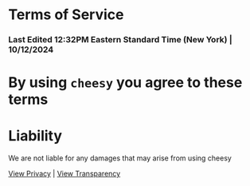 # Terms of Service
### Last Edited 12:32PM Eastern Standard Time (New York) | 10/12/2024

# By using `cheesy` you agree to these terms

# Liability
We are not liable for any damages that may arise from using cheesy

[View Privacy](privacy.md) | [View Transparency](transparency.md)
